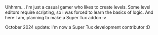 Uhhmm... i'm just a casual gamer who likes to create levels.
Some level editors require scripting, so i was forced to learn the basics of logic.
And here I am, planning to make a Super Tux addon :v

October 2024 update: I'm now a Super Tux development contributor :D

<!---
Eauix/Eauix is a ✨ special ✨ repository because its `README.md` (this file) appears on your GitHub profile.
You can click the Preview link to take a look at your changes.
--->
